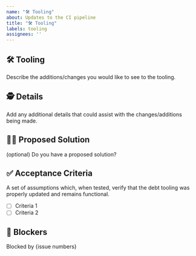 ```yaml
---
name: "🛠️ Tooling"
about: Updates to the CI pipeline
title: "🛠️ Tooling"
labels: tooling
assignees: ''
---
```


## 🛠️ Tooling

Describe the additions/changes you would like to see to the tooling.

## 🕵️ Details

Add any additional details that could assist with the changes/additions being made.

## 🙋‍♀️ Proposed Solution

(optional) Do you have a proposed solution?

## ✅ Acceptance Criteria

A set of assumptions which, when tested, verify that the debt tooling was properly updated and remains functional.

- [ ] Criteria 1
- [ ] Criteria 2

## 🛑 Blockers

Blocked by {issue numbers}
